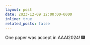```yaml
---
layout: post
date: 2023-12-09 12:00:00-0000
inline: true
related_posts: false
---
```


One paper was accept in AAAI2024! :fireworks:

